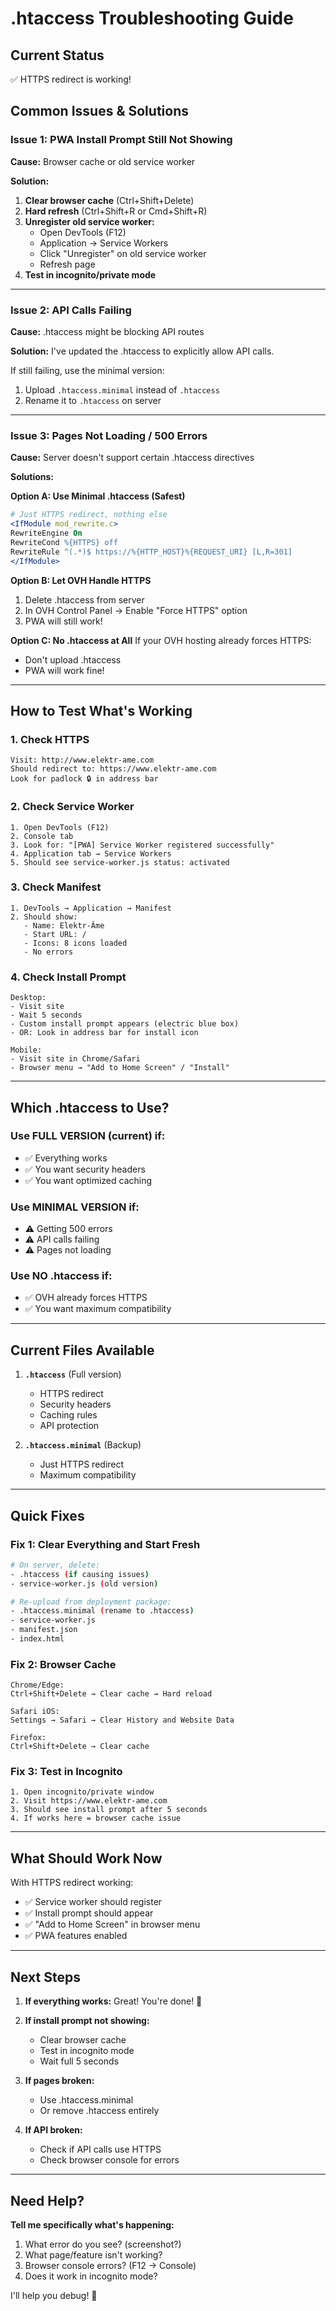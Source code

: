 # .htaccess Troubleshooting Guide

## Current Status

✅ HTTPS redirect is working!

## Common Issues & Solutions

### Issue 1: PWA Install Prompt Still Not Showing

**Cause:** Browser cache or old service worker

**Solution:**
1. **Clear browser cache** (Ctrl+Shift+Delete)
2. **Hard refresh** (Ctrl+Shift+R or Cmd+Shift+R)
3. **Unregister old service worker:**
   - Open DevTools (F12)
   - Application → Service Workers
   - Click "Unregister" on old service worker
   - Refresh page
4. **Test in incognito/private mode**

---

### Issue 2: API Calls Failing

**Cause:** .htaccess might be blocking API routes

**Solution:** I've updated the .htaccess to explicitly allow API calls.

If still failing, use the minimal version:
1. Upload `.htaccess.minimal` instead of `.htaccess`
2. Rename it to `.htaccess` on server

---

### Issue 3: Pages Not Loading / 500 Errors

**Cause:** Server doesn't support certain .htaccess directives

**Solutions:**

**Option A: Use Minimal .htaccess (Safest)**
```apache
# Just HTTPS redirect, nothing else
<IfModule mod_rewrite.c>
RewriteEngine On
RewriteCond %{HTTPS} off
RewriteRule ^(.*)$ https://%{HTTP_HOST}%{REQUEST_URI} [L,R=301]
</IfModule>
```

**Option B: Let OVH Handle HTTPS**
1. Delete .htaccess from server
2. In OVH Control Panel → Enable "Force HTTPS" option
3. PWA will still work!

**Option C: No .htaccess at All**
If your OVH hosting already forces HTTPS:
- Don't upload .htaccess
- PWA will work fine!

---

## How to Test What's Working

### 1. Check HTTPS
```
Visit: http://www.elektr-ame.com
Should redirect to: https://www.elektr-ame.com
Look for padlock 🔒 in address bar
```

### 2. Check Service Worker
```
1. Open DevTools (F12)
2. Console tab
3. Look for: "[PWA] Service Worker registered successfully"
4. Application tab → Service Workers
5. Should see service-worker.js status: activated
```

### 3. Check Manifest
```
1. DevTools → Application → Manifest
2. Should show:
   - Name: Elektr-Âme
   - Start URL: /
   - Icons: 8 icons loaded
   - No errors
```

### 4. Check Install Prompt
```
Desktop:
- Visit site
- Wait 5 seconds
- Custom install prompt appears (electric blue box)
- OR: Look in address bar for install icon

Mobile:
- Visit site in Chrome/Safari
- Browser menu → "Add to Home Screen" / "Install"
```

---

## Which .htaccess to Use?

### Use FULL VERSION (current) if:
- ✅ Everything works
- ✅ You want security headers
- ✅ You want optimized caching

### Use MINIMAL VERSION if:
- ⚠️ Getting 500 errors
- ⚠️ API calls failing
- ⚠️ Pages not loading

### Use NO .htaccess if:
- ✅ OVH already forces HTTPS
- ✅ You want maximum compatibility

---

## Current Files Available

1. **`.htaccess`** (Full version)
   - HTTPS redirect
   - Security headers
   - Caching rules
   - API protection

2. **`.htaccess.minimal`** (Backup)
   - Just HTTPS redirect
   - Maximum compatibility

---

## Quick Fixes

### Fix 1: Clear Everything and Start Fresh

```bash
# On server, delete:
- .htaccess (if causing issues)
- service-worker.js (old version)

# Re-upload from deployment package:
- .htaccess.minimal (rename to .htaccess)
- service-worker.js
- manifest.json
- index.html
```

### Fix 2: Browser Cache

```
Chrome/Edge:
Ctrl+Shift+Delete → Clear cache → Hard reload

Safari iOS:
Settings → Safari → Clear History and Website Data

Firefox:
Ctrl+Shift+Delete → Clear cache
```

### Fix 3: Test in Incognito

```
1. Open incognito/private window
2. Visit https://www.elektr-ame.com
3. Should see install prompt after 5 seconds
4. If works here = browser cache issue
```

---

## What Should Work Now

With HTTPS redirect working:
- ✅ Service worker should register
- ✅ Install prompt should appear
- ✅ "Add to Home Screen" in browser menu
- ✅ PWA features enabled

---

## Next Steps

1. **If everything works:** Great! You're done! 🎉

2. **If install prompt not showing:**
   - Clear browser cache
   - Test in incognito mode
   - Wait full 5 seconds

3. **If pages broken:**
   - Use .htaccess.minimal
   - Or remove .htaccess entirely

4. **If API broken:**
   - Check if API calls use HTTPS
   - Check browser console for errors

---

## Need Help?

**Tell me specifically what's happening:**
1. What error do you see? (screenshot?)
2. What page/feature isn't working?
3. Browser console errors? (F12 → Console)
4. Does it work in incognito mode?

I'll help you debug! 🔧

